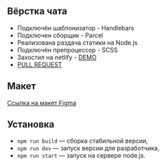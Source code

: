 ## Вёрстка чата

- Подключён шаблонизатор - Handlebars
- Подключен сборщик - Parcel
- Реализована раздача статики на Node.js
- Подключён препроцессор - SCSS
- Захостил на netlify - [DEMO](https://spiffy-kheer-564f95.netlify.app/)
- <a href='https://github.com/benzobak83/middle.messenger.praktikum.yandex/pull/1'>PULL REQUEST</a>

## Макет

[Ссылка на макет Figma](https://www.figma.com/file/24EUnEHGEDNLdOcxg7ULwV/Chat?node-id=1%3A103)

## Установка

- `npm run build` — сборка стабильной версии,
- `npm run dev` — запуск версии для разработчика,
- `npm run start` — запуск на сервере node.js.
